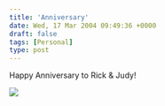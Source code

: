 ```yaml
---
title: 'Anniversary'
date: Wed, 17 Mar 2004 09:49:36 +0000
draft: false
tags: [Personal]
type: post
---
```


Happy Anniversary to Rick & Judy!

![](http://jroller.com/resources/jmrodri/shamrock.jpg)